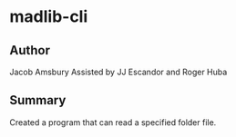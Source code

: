 # madlib-cli

## Author
Jacob Amsbury
Assisted by JJ Escandor and Roger Huba

## Summary
Created a program that can read a specified folder file.